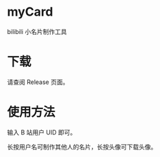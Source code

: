 # myCard
bilibili 小名片制作工具

# 下载

请查阅 Release 页面。

# 使用方法

输入 B 站用户 UID 即可。

长按用户名可制作其他人的名片，长按头像可下载头像。
